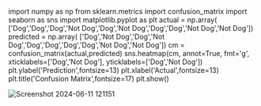 import numpy as np
from sklearn.metrics import confusion_matrix
import seaborn as sns
import matplotlib.pyplot as plt
actual    = np.array(
  ['Dog','Dog','Dog','Not Dog','Dog','Not Dog','Dog','Dog','Not Dog','Not Dog'])
predicted = np.array(
  ['Dog','Not Dog','Dog','Not Dog','Dog','Dog','Dog','Dog','Not Dog','Not Dog'])
cm = confusion_matrix(actual,predicted)
sns.heatmap(cm,
            annot=True,
            fmt='g',
            xticklabels=['Dog','Not Dog'],
            yticklabels=['Dog','Not Dog'])
plt.ylabel('Prediction',fontsize=13)
plt.xlabel('Actual',fontsize=13)
plt.title('Confusion Matrix',fontsize=17)
plt.show()

![Screenshot 2024-06-11 121151](https://github.com/Joyce-0411/OPERATING-SYSTEM/assets/120043101/daaca2c8-2628-43f9-9fef-733e66d74b3d)
